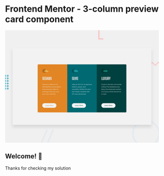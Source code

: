 # Frontend Mentor - 3-column preview card component

![Design preview for the 3-column preview card component coding challenge](./design/desktop-preview.jpg)

## Welcome! 👋

Thanks for checking my solution

